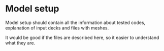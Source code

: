 # Model setup
Model setup should contain all the information about tested codes, explanation of input decks and files with meshes.

It would be good if the files are described here, so it easier to understand what they are.